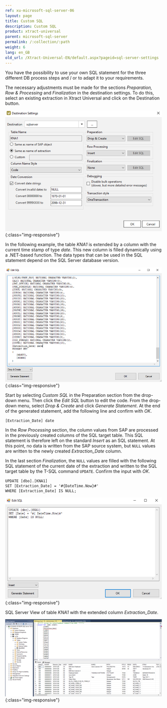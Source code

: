 ```yaml
---
ref: xu-microsoft-sql-server-06
layout: page
title: Custom SQL
description: Custom SQL
product: xtract-universal
parent: microsoft-sql-server
permalink: /:collection/:path
weight: 6
lang: en_GB
old_url: /Xtract-Universal-EN/default.aspx?pageid=sql-server-settings
---
```


You have the possibility to use your own SQL statement for the three different DB process steps and / or to adapt it to your requirements.

The necessary adjustments must be made for the sections *Preparation, Row & Processing* and *Finalization* in the destination settings. 
To do this, select an existing extraction in Xtract Universal and click on the Destination button.

![Destination-Settings](/img/content/destination_settings.png){:class="img-responsive"}

In the following example, the table *KNA1* is extended by a column with the current time stamp of type *date*. 
This new column is filled dynamically using a .NET-based function. 
The data types that can be used in the SQL statement depend on the SQL Server database version.

![Custom-SQL_Prep](/img/content/custom_sql_generate_statement.png){:class="img-responsive"}

Start by selecting *Custom SQL* in the Preparation section from the drop-down menu. Then click the *Edit SQL* button to edit the code.
From the drop-down menu, select *Drop & Create* and click *Generate Statement*. At the end of the generated statement, add the following line and confirm with *OK*.
```
[Extraction_Date] date
```
In the *Row Processing* section, the column values from SAP are processed in the previously created columns of the SQL target table. This SQL statement is therefore left on the standard *Insert* as an SQL statement. At this point, no data is written from the SAP source system, but `NULL` values are written to the newly created *Extraction_Date* column.

In the last section *Finalization*, the `NULL` values are filled with the following SQL statement of the current date of the extraction and written to the SQL target table by the T-SQL command `UPDATE`. Confirm the input with *OK*.
```
UPDATE [dbo].[KNA1] 
SET [Extraction_Date] = '#{DateTime.Now}#' 
WHERE [Extraction_Date] IS NULL;
```
![Custom-SQL_Final](/img/content/custom_sql_finalization_statement.png){:class="img-responsive"}

SQL Server View of table *KNA1* with the extended column *Extraction_Date*.

![Custom_SQL_SQL_Server_Ausgabe](/img/content/sql_server_ansicht_extraction_date_spalte.png){:class="img-responsive"}
